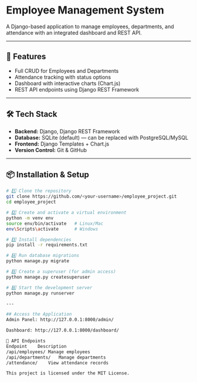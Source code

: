 # Employee Management System

A Django-based application to manage employees, departments, and attendance with an integrated dashboard and REST API.

---

## 🚀 Features
- Full CRUD for Employees and Departments
- Attendance tracking with status options
- Dashboard with interactive charts (Chart.js)
- REST API endpoints using Django REST Framework

---

## 🛠 Tech Stack
- **Backend:** Django, Django REST Framework  
- **Database:** SQLite (default) — can be replaced with PostgreSQL/MySQL  
- **Frontend:** Django Templates + Chart.js  
- **Version Control:** Git & GitHub  

---

## 📦 Installation & Setup

```bash
# 1️⃣ Clone the repository
git clone https://github.com/<your-username>/employee_project.git
cd employee_project

# 2️⃣ Create and activate a virtual environment
python -m venv env
source env/bin/activate   # Linux/Mac
env\Scripts\activate      # Windows

# 3️⃣ Install dependencies
pip install -r requirements.txt

# 4️⃣ Run database migrations
python manage.py migrate

# 5️⃣ Create a superuser (for admin access)
python manage.py createsuperuser

# 6️⃣ Start the development server
python manage.py runserver

---

## Access the Application
Admin Panel: http://127.0.0.1:8000/admin/

Dashboard: http://127.0.0.1:8000/dashboard/

📡 API Endpoints
Endpoint	Description
/api/employees/	Manage employees
/api/departments/	Manage departments
/attendance/	View attendance records

This project is licensed under the MIT License.
